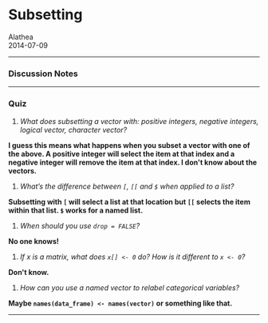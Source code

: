 # Subsetting
Alathea  
2014-07-09  

***

### Discussion Notes

***

### Quiz

1. *What does subsetting a vector with: positive integers, negative integers, logical vector, character vector?*

**I guess this means what happens when you subset a vector with one of the above.  A positive integer will select the item at that index and a negative integer will remove the item at that index.  I don't know about the vectors.**

1. *What’s the difference between `[`, `[[` and `$` when applied to a list?*

**Subsetting with `[` will select a list at that location but `[[` selects the item within that list.  `$` works for a named list.**

1. *When should you use `drop = FALSE`?*

**No one knows!**

1. *If x is a matrix, what does `x[] <- 0` do? How is it different to `x <- 0`?*

**Don't know.**

1. *How can you use a named vector to relabel categorical variables?*

**Maybe `names(data_frame) <- names(vector)` or something like that.**

***


